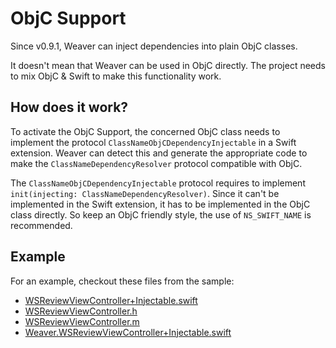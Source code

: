 # ObjC Support

Since v0.9.1, Weaver can inject dependencies into plain ObjC classes. 

It doesn't mean that Weaver can be used in ObjC directly. The project needs to mix ObjC & Swift to make this functionality work.

## How does it work?

To activate the ObjC Support, the concerned ObjC class needs to implement the protocol `ClassNameObjCDependencyInjectable` in a Swift extension. Weaver can detect this and generate the appropriate code to make the `ClassNameDependencyResolver` protocol compatible with ObjC.

The `ClassNameObjCDependencyInjectable` protocol requires to implement `init(injecting: ClassNameDependencyResolver)`. Since it can't be implemented in the Swift extension, it has to be implemented in the ObjC class directly. So keep an ObjC friendly style, the use of `NS_SWIFT_NAME` is recommended.

## Example

For an example, checkout these files from the sample:

- [WSReviewViewController+Injectable.swift](../Sample/Sample/View/WSReviewViewController+Injectable.swift)
- [WSReviewViewController.h](../Sample/Sample/View/WSReviewViewController.h)
- [WSReviewViewController.m](../Sample/Sample/View/WSReviewViewController.m)
- [Weaver.WSReviewViewController+Injectable.swift](../Sample/Sample/Generated/Weaver.WSReviewViewController+Injectable.swift)